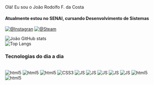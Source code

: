 Olá! Eu sou o João Rodolfo F. da Costa 
#### Atualmente estou no SENAI, cursando Desenvolvimento de Sistemas

[![@Instagran](https://img.shields.io/badge/Instagram-E4405F?style=for-the-badge&logo=instagram&logoColor=white)](https://www.instagram.com/joaorodolfo16/)
[![@Steam](https://img.shields.io/badge/Steam-000000?style=for-the-badge&logo=steam&logoColor=white
)](https://steamcommunity.com/id/XONES01)

![João GitHub stats](https://github-readme-stats.vercel.app/api?username=JoaoFCosta&show_icons=true&theme=dracula&hide_border=true)<br>
![Top Langs](https://github-readme-stats.vercel.app/api/top-langs/?username=JoaoFCosta&layout=compact&theme=dracula&hide_border=true)

### Tecnologias do dia a dia
<div style="display: inline_block"><br>
  <img align="center" alt="html5" src="https://img.shields.io/badge/Visual%20Studio%20Code-0078d7.svg?style=for-the-badge&logo=visual-studio-code&logoColor=white">
  <img align="center" alt="html5" src="https://img.shields.io/badge/Visual%20Studio-5C2D91.svg?style=for-the-badge&logo=visual-studio&logoColor=white">
  <img align="center" alt="html5" src="https://img.shields.io/badge/HTML5-E34F26?style=for-the-badge&logo=html5&logoColor=white">
  <img align="center" alt="CSS3" src="https://img.shields.io/badge/CSS3-1572B6?style=for-the-badge&logo=css3&logoColor=white">
  <img align="center" alt="JS" src="https://img.shields.io/badge/JavaScript-F7DF1E?style=for-the-badge&logo=javascript&logoColor=black">
  <img align="center" alt="JS" src="https://img.shields.io/badge/figma-%23F24E1E.svg?style=for-the-badge&logo=figma&logoColor=white">
  <img align="center" alt="JS" src="https://img.shields.io/badge/c%23-%23239120.svg?style=for-the-badge&logo=csharp&logoColor=white">
  <img align="center" alt="JS" src="https://img.shields.io/badge/Canva-%2300C4CC.svg?style=for-the-badge&logo=Canva&logoColor=white">
  <img align="center" alt="JS" src="https://img.shields.io/badge/azure-%230072C6.svg?style=for-the-badge&logo=microsoftazure&logoColor=white">
  <img align="center" alt="html5" src="https://img.shields.io/badge/Microsoft%20SQL%20Server-CC2927?style=for-the-badge&logo=microsoft%20sql%20server&logoColor=white">
  <img align="center" alt="html5" src="https://img.shields.io/badge/unrealengine-%23313131.svg?style=for-the-badge&logo=unrealengine&logoColor=white">
</div>
